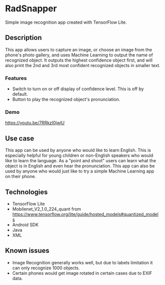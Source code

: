# RadSnapper
Simple image recognition app created with TensorFlow Lite.

## Description
This app allows users to capture an image, or choose an image from the phone's photo gallery, and uses Machine Learning to output the name of recognized object. 
It outputs the highest confidence object first, and will also print the 2nd and 3rd most confident recognized objects in smaller text.

### Features
- Switch to turn on or off display of confidence level. This is off by default.
- Button to play the recognized object's pronunciation.

### Demo
https://youtu.be/7RRkzl0jwlU

## Use case
This app can be used by anyone who would like to learn English. 
This is especially helpful for young children or non-English speakers who would like to learn the language.
As a "point and shoot" users can learn what the object is in English and even hear the pronunciation.
This app can also be used by anyone who would just like to try a simple Machine Learning app on their phone.

## Technologies
- TensorFlow Lite 
- Mobilenet_V2_1.0_224_quant from https://www.tensorflow.org/lite/guide/hosted_models#quantized_models
- Android SDK
- Java
- XML

## Known issues
- Image Recognition generally works well, but due to labels limitation it can only recognize 1000 objects.
- Certain phones would get image rotated in certain cases due to EXIF data.






